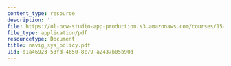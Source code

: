 ```yaml
---
content_type: resource
description: ''
file: https://ol-ocw-studio-app-production.s3.amazonaws.com/courses/15-667-negotiation-and-conflict-management-spring-2001/d1a4692353fd46508c79a2437b05b90d_navig_sys_policy.pdf
file_type: application/pdf
resourcetype: Document
title: navig_sys_policy.pdf
uid: d1a46923-53fd-4650-8c79-a2437b05b90d
---
```

